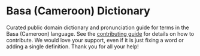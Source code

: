 
# Basa (Cameroon) Dictionary

Curated public domain dictionary and pronunciation guide for terms in the Basa (Cameroon) language. See the [contributing guide](https://github.com/drumworkteam/term/blob/make/.github/contributing.md) for details on how to contribute. We would love your support, even if it is just fixing a word or adding a single definition. Thank you for all your help!